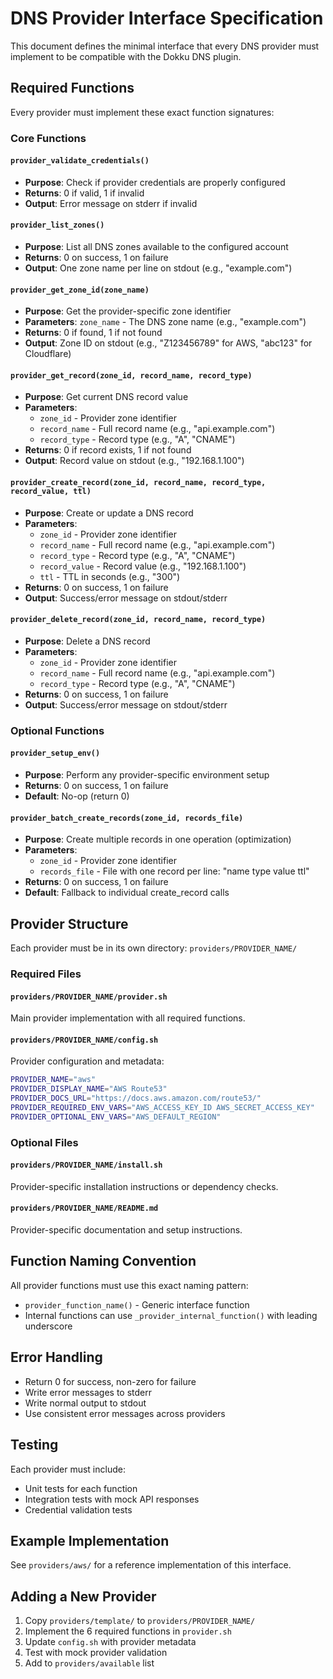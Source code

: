 # DNS Provider Interface Specification

This document defines the minimal interface that every DNS provider must implement to be compatible with the Dokku DNS plugin.

## Required Functions

Every provider must implement these exact function signatures:

### Core Functions

#### `provider_validate_credentials()`
- **Purpose**: Check if provider credentials are properly configured
- **Returns**: 0 if valid, 1 if invalid
- **Output**: Error message on stderr if invalid

#### `provider_list_zones()`
- **Purpose**: List all DNS zones available to the configured account
- **Returns**: 0 on success, 1 on failure
- **Output**: One zone name per line on stdout (e.g., "example.com")

#### `provider_get_zone_id(zone_name)`
- **Purpose**: Get the provider-specific zone identifier
- **Parameters**: `zone_name` - The DNS zone name (e.g., "example.com")
- **Returns**: 0 if found, 1 if not found
- **Output**: Zone ID on stdout (e.g., "Z123456789" for AWS, "abc123" for Cloudflare)

#### `provider_get_record(zone_id, record_name, record_type)`
- **Purpose**: Get current DNS record value
- **Parameters**: 
  - `zone_id` - Provider zone identifier
  - `record_name` - Full record name (e.g., "api.example.com")
  - `record_type` - Record type (e.g., "A", "CNAME")
- **Returns**: 0 if record exists, 1 if not found
- **Output**: Record value on stdout (e.g., "192.168.1.100")

#### `provider_create_record(zone_id, record_name, record_type, record_value, ttl)`
- **Purpose**: Create or update a DNS record
- **Parameters**:
  - `zone_id` - Provider zone identifier
  - `record_name` - Full record name (e.g., "api.example.com")
  - `record_type` - Record type (e.g., "A", "CNAME")
  - `record_value` - Record value (e.g., "192.168.1.100")
  - `ttl` - TTL in seconds (e.g., "300")
- **Returns**: 0 on success, 1 on failure
- **Output**: Success/error message on stdout/stderr

#### `provider_delete_record(zone_id, record_name, record_type)`
- **Purpose**: Delete a DNS record
- **Parameters**:
  - `zone_id` - Provider zone identifier
  - `record_name` - Full record name (e.g., "api.example.com")
  - `record_type` - Record type (e.g., "A", "CNAME")
- **Returns**: 0 on success, 1 on failure
- **Output**: Success/error message on stdout/stderr

### Optional Functions

#### `provider_setup_env()`
- **Purpose**: Perform any provider-specific environment setup
- **Returns**: 0 on success, 1 on failure
- **Default**: No-op (return 0)

#### `provider_batch_create_records(zone_id, records_file)`
- **Purpose**: Create multiple records in one operation (optimization)
- **Parameters**:
  - `zone_id` - Provider zone identifier
  - `records_file` - File with one record per line: "name type value ttl"
- **Returns**: 0 on success, 1 on failure
- **Default**: Fallback to individual create_record calls

## Provider Structure

Each provider must be in its own directory: `providers/PROVIDER_NAME/`

### Required Files

#### `providers/PROVIDER_NAME/provider.sh`
Main provider implementation with all required functions.

#### `providers/PROVIDER_NAME/config.sh`
Provider configuration and metadata:
```bash
PROVIDER_NAME="aws"
PROVIDER_DISPLAY_NAME="AWS Route53"
PROVIDER_DOCS_URL="https://docs.aws.amazon.com/route53/"
PROVIDER_REQUIRED_ENV_VARS="AWS_ACCESS_KEY_ID AWS_SECRET_ACCESS_KEY"
PROVIDER_OPTIONAL_ENV_VARS="AWS_DEFAULT_REGION"
```

### Optional Files

#### `providers/PROVIDER_NAME/install.sh`
Provider-specific installation instructions or dependency checks.

#### `providers/PROVIDER_NAME/README.md`
Provider-specific documentation and setup instructions.

## Function Naming Convention

All provider functions must use this exact naming pattern:
- `provider_function_name()` - Generic interface function
- Internal functions can use `_provider_internal_function()` with leading underscore

## Error Handling

- Return 0 for success, non-zero for failure
- Write error messages to stderr
- Write normal output to stdout
- Use consistent error messages across providers

## Testing

Each provider must include:
- Unit tests for each function
- Integration tests with mock API responses
- Credential validation tests

## Example Implementation

See `providers/aws/` for a reference implementation of this interface.

## Adding a New Provider

1. Copy `providers/template/` to `providers/PROVIDER_NAME/`
2. Implement the 6 required functions in `provider.sh`
3. Update `config.sh` with provider metadata
4. Test with mock provider validation
5. Add to `providers/available` list